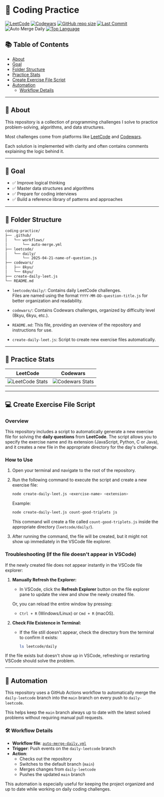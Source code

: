 # 🚀 Coding Practice

[![LeetCode](https://img.shields.io/badge/LeetCode-practice-orange)](https://leetcode.com/)
[![Codewars](https://img.shields.io/badge/Codewars-kata-red)](https://www.codewars.com/)
[![GitHub repo size](https://img.shields.io/github/repo-size/righigor/coding-practice?color=blue)](https://github.com/righigor/coding-practice)
[![Last Commit](https://img.shields.io/github/last-commit/righigor/coding-practice)](https://github.com/righigor/coding-practice)
![Auto Merge Daily](https://github.com/righigor/coding-practice/actions/workflows/auto-merge.yml/badge.svg)
[![Top Language](https://img.shields.io/github/languages/top/righigor/coding-practice?color=informational)](https://github.com/righigor/coding-practice)


## 📚 Table of Contents
- [About](#-about)
- [Goal](#-goal)
- [Folder Structure](#-folder-structure)
- [Practice Stats](#-practice-stats)
- [Create Exercise File Script](#-create-exercise-file-script)
- [Automation](#-automation)
  - [Workflow Details](#-workflow-details)

---

## 📌 About

This repository is a collection of programming challenges I solve to practice problem-solving, algorithms, and data structures.

Most challenges come from platforms like [LeetCode](https://leetcode.com/) and [Codewars](https://www.codewars.com/).

Each solution is implemented with clarity and often contains comments explaining the logic behind it.

---

## 🎯 Goal

- ✅ Improve logical thinking
- ✅ Master data structures and algorithms
- ✅ Prepare for coding interviews
- ✅ Build a reference library of patterns and approaches

---

## 📁 Folder Structure

```bash
coding-practice/
├── .github/
│   └── workflows/
│       └── auto-merge.yml
├── leetcode/
│   └── daily/
│       └── 2025-04-21-name-of-question.js
├── codewars/
│   ├── 8kyu/
│   └── 6kyu/
├── create-daily-leet.js
└── README.md
```

- `leetcode/daily/`: Contains daily LeetCode challenges.  
  Files are named using the format `YYYY-MM-DD-question-title.js` for better organization and readability.

- `codewars/`: Contains Codewars challenges, organized by difficulty level (8kyu, 6kyu, etc.).

- `README.md`: This file, providing an overview of the repository and instructions for use.

- `create-daily-leet.js`: Script to create new exercise files automatically.

---

## 🧠 Practice Stats

| LeetCode | Codewars |
|----------|----------|
| ![LeetCode Stats](https://leetcard.jacoblin.cool/righigor?theme=dark&font=Source%20Code%20Pro&extension=activity&borderRadius=10px&height=200) | ![Codewars Stats](https://www.codewars.com/users/righigor/badges/large) |

---

## 💻 Create Exercise File Script

### Overview

This repository includes a script to automatically generate a new exercise file for solving the **daily questions** from **LeetCode**. The script allows you to specify the exercise name and its extension (JavaScript, Python, C or Java), and it creates a new file in the appropriate directory for the day's challenge.

### How to Use

1. Open your terminal and navigate to the root of the repository.

2. Run the following command to execute the script and create a new exercise file:

    ```bash
    node create-daily-leet.js <exercise-name> <extension>
    ```

    Example:
    ```bash
    node create-daily-leet.js count-good-triplets js
    ```

    This command will create a file called `count-good-triplets.js` inside the appropriate directory (`leetcode/daily/`).

3. After running the command, the file will be created, but it might not show up immediately in the VSCode file explorer.

### Troubleshooting (If the file doesn't appear in VSCode)

If the newly created file does not appear instantly in the VSCode file explorer:

1. **Manually Refresh the Explorer:**
   - In VSCode, click the **Refresh Explorer** button on the file explorer pane to update the view and show the newly created file.
   
   Or, you can reload the entire window by pressing:
   - `Ctrl + R` (Windows/Linux) or `Cmd + R` (macOS).

2. **Check File Existence in Terminal:**
   - If the file still doesn't appear, check the directory from the terminal to confirm it exists:
     ```bash
     ls leetcode/daily
     ```

If the file exists but doesn't show up in VSCode, refreshing or restarting VSCode should solve the problem.

---

## 🔁 Automation

This repository uses a GitHub Actions workflow to automatically merge the `daily-leetcode` branch into the `main` branch on every push to `daily-leetcode`.

This helps keep the `main` branch always up to date with the latest solved problems without requiring manual pull requests.

### 🛠 Workflow Details

- **Workflow file**: [`auto-merge-daily.yml`](.github/workflows/auto-merge-daily.yml)
- **Trigger**: Push events on the `daily-leetcode` branch
- **Action**: 
  - Checks out the repository  
  - Switches to the default branch (`main`)  
  - Merges changes from `daily-leetcode`  
  - Pushes the updated `main` branch

This automation is especially useful for keeping the project organized and up to date while working on daily coding challenges.
